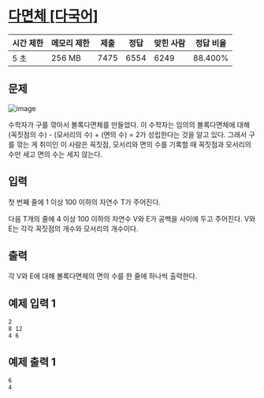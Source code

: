 # [다면체 [다국어]](https://www.acmicpc.net/problem/10569)

| 시간 제한 | 메모리 제한 | 제출 | 정답 | 맞힌 사람 | 정답 비율 |
| --- | --- | --- | --- | --- | --- |
| 5 초 | 256 MB | 7475 | 6554 | 6249 | 88.400% |

## 문제

![image](https://github.com/user-attachments/assets/1806ccbf-e6fb-4b96-9164-14ae30cf5de7)

수학자가 구를 깎아서 볼록다면체를 만들었다. 이 수학자는 임의의 볼록다면체에 대해 (꼭짓점의 수) - (모서리의 수) + (면의 수) = 2가 성립한다는 것을 알고 있다. 그래서 구를 깎는 게 취미인 이 사람은 꼭짓점, 모서리와 면의 수를 기록할 때 꼭짓점과 모서리의 수만 세고 면의 수는 세지 않는다.

## 입력

첫 번째 줄에 1 이상 100 이하의 자연수 T가 주어진다.

다음 T개의 줄에 4 이상 100 이하의 자연수 V와 E가 공백을 사이에 두고 주어진다. V와 E는 각각 꼭짓점의 개수와 모서리의 개수이다.

## 출력

각 V와 E에 대해 볼록다면체의 면의 수를 한 줄에 하나씩 출력한다.

## 예제 입력 1

```
2
8 12
4 6

```

## 예제 출력 1

```
6
4
```
